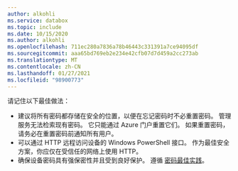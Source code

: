 ```yaml
---
author: alkohli
ms.service: databox
ms.topic: include
ms.date: 10/15/2020
ms.author: alkohli
ms.openlocfilehash: 711ec280a7836a78b46443c331391a7ce94095df
ms.sourcegitcommit: aaa65bd769eb2e234e42cfb07d7d459a2cc273ab
ms.translationtype: MT
ms.contentlocale: zh-CN
ms.lasthandoff: 01/27/2021
ms.locfileid: "98900773"
---
```

请记住以下最佳做法：

- 建议将所有密码都存储在安全的位置，以便在忘记密码时不必重置密码。 管理服务无法检索现有密码。 它只能通过 Azure 门户重置它们。 如果重置密码，请务必在重置密码前通知所有用户。
- 可以通过 HTTP 远程访问设备的 Windows PowerShell 接口。 作为最佳安全方案，你应仅在受信任的网络上使用 HTTP。
- 确保设备密码具有强保密性并且受到良好保护。 遵循 [密码最佳实践](../articles/security/fundamentals/identity-management-best-practices.md#enable-password-management)。